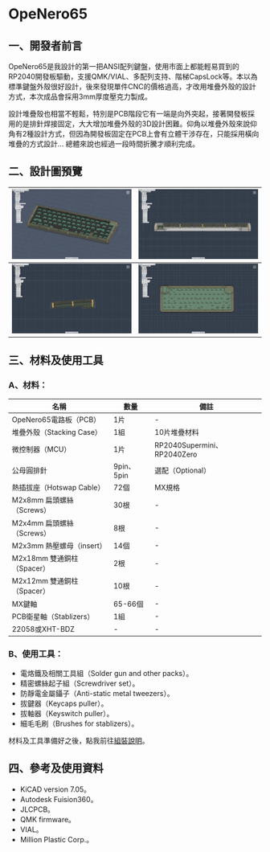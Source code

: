 # OpeNero65




## 一、開發者前言

OpeNero65是我設計的第一把ANSI配列鍵盤，使用市面上都能輕易買到的RP2040開發板驅動，支援QMK/VIAL、多配列支持、階梯CapsLock等。本以為標準鍵盤外殼很好設計，後來發現單件CNC的價格過高，才改用堆疊外殼的設計方式，本次成品會採用3mm厚度壓克力製成。

設計堆疊殼也相當不輕鬆，特別是PCB階段它有一端是向外突起，接著開發板採用的是排針焊接固定，大大增加堆疊外殼的3D設計困難。仰角以堆疊外殼來說仰角有2種設計方式，但因為開發板固定在PCB上會有立體干涉存在，只能採用橫向堆疊的方式設計... 總體來說也經過一段時間折騰才順利完成。

## 二、設計圖預覽

|![](pic/info0.png)|![](pic/info1.png)|
|---|---|
|![](pic/info2.png)|![](pic/info3.png)|

## 三、材料及使用工具

### A、材料：

|名稱|數量|備註|
|---|---|---|
|OpeNero65電路板（PCB）|1片|-|
|堆疊外殼（Stacking Case）|1組|10片堆疊材料|
|微控制器（MCU）|1片|RP2040Supermini、RP2040Zero|
|公母圓排針|9pin、5pin|選配（Optional）|
|熱插拔座（Hotswap Cable）|72個|MX規格|
|M2x8mm 扁頭螺絲（Screws）|30根|-|
|M2x4mm 扁頭螺絲（Screws）|8根|-|
|M2x3mm 熱壓螺母（insert）|14個|-|
|M2x18mm 雙通銅柱（Spacer）|2根|-|
|M2x12mm 雙通銅柱（Spacer）|10根|-|
|MX鍵軸|65-66個|-|
|PCB衛星軸（Stablizers）|1組|-|
|22058或XHT-BDZ|-|-|

### B、使用工具：
- 電烙鐵及相關工具組（Solder gun and other packs）。
- 精密螺絲起子組（Screwdriver set）。
- 防靜電金屬鑷子（Anti-static metal tweezers）。
- 拔鍵器（Keycaps puller）。
- 拔軸器（Keyswitch puller）。
- 細毛毛刷（Brushes for stablizers）。

材料及工具準備好之後，點我前往[組裝說明](guide.md)。

## 四、參考及使用資料
- KiCAD version 7.05。
- Autodesk Fuision360。
- JLCPCB。
- QMK firmware。
- VIAL。
- Million Plastic Corp.。
